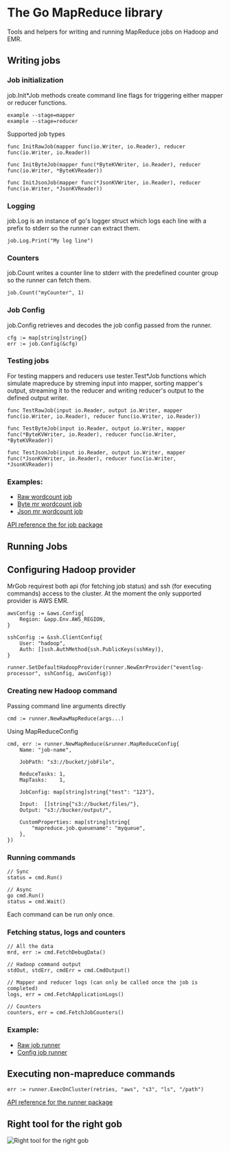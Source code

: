 # The Go MapReduce library

Tools and helpers for writing and running MapReduce jobs on Hadoop and EMR.

## Writing jobs

### Job initialization

job.Init\*Job methods create command line flags for triggering either mapper or reducer functions.

    example --stage=mapper
    example --stage=reducer

Supported job types

    func InitRawJob(mapper func(io.Writer, io.Reader), reducer func(io.Writer, io.Reader))

    func InitByteJob(mapper func(*ByteKVWriter, io.Reader), reducer func(io.Writer, *ByteKVReader))

    func InitJsonJob(mapper func(*JsonKVWriter, io.Reader), reducer func(io.Writer, *JsonKVReader))

### Logging

job.Log is an instance of go's logger struct which logs each line with a prefix to stderr so the runner can extract them.

    job.Log.Print("My log line")

### Counters

job.Count writes a counter line to stderr with the predefined counter group so the runner can fetch them.

    job.Count("myCounter", 1)

### Job Config

job.Config retrieves and decodes the job config passed from the runner.

    cfg := map[string]string{}
    err := job.Config(&cfg)

### Testing jobs

For testing mappers and reducers use tester.Test\*Job functions which simulate mapreduce by streming input into mapper, sorting mapper's output, streaming it to the reducer and writing reducer's output to the defined output writer.

    func TestRawJob(input io.Reader, output io.Writer, mapper func(io.Writer, io.Reader), reducer func(io.Writer, io.Reader))

    func TestByteJob(input io.Reader, output io.Writer, mapper func(*ByteKVWriter, io.Reader), reducer func(io.Writer, *ByteKVReader))

    func TestJsonJob(input io.Reader, output io.Writer, mapper func(*JsonKVWriter, io.Reader), reducer func(io.Writer, *JsonKVReader))


### Examples:

- [Raw wordcount job](https://github.com/Zemanta/mrgob/blob/master/_examples/wordcount_raw/wordcount.go)
- [Byte mr wordcount job](https://github.com/Zemanta/mrgob/blob/master/_examples/wordcount_byte/wordcount.go)
- [Json mr wordcount job](https://github.com/Zemanta/mrgob/blob/master/_examples/wordcount_json/wordcount.go)


[API reference the for job package](https://github.com/Zemanta/mrgob/blob/master/job/README.md)

## Running Jobs

## Configuring Hadoop provider

MrGob requirest both api (for fetching job status) and ssh (for executing commands) access to the cluster. At the moment the only supported provider is AWS EMR.

	awsConfig := &aws.Config{
		Region: &app.Env.AWS_REGION,
	}

	sshConfig := &ssh.ClientConfig{
		User: "hadoop",
		Auth: []ssh.AuthMethod{ssh.PublicKeys(sshKey)},
	}

	runner.SetDefaultHadoopProvider(runner.NewEmrProvider("eventlog-processor", sshConfig, awsConfig))

### Creating new Hadoop command

Passing command line arguments directly

	cmd := runner.NewRawMapReduce(args...)


Using MapReduceConfig

	cmd, err := runner.NewMapReduce(&runner.MapReduceConfig{
		Name: "job-name",

		JobPath: "s3://bucket/jobFile",

		ReduceTasks: 1,
		MapTasks:    1,

        JobConfig: map[string]string{"test": "123"},

		Input:  []string{"s3://bucket/files/"},
		Output: "s3://bucker/output/",

		CustomProperties: map[string]string{
			"mapreduce.job.queuename": "myqueue",
		},
	})


### Running commands

    // Sync
    status = cmd.Run()

    // Async
    go cmd.Run()
    status = cmd.Wait()

Each command can be run only once.

### Fetching status, logs and counters

    // All the data
    mrd, err := cmd.FetchDebugData()

    // Hadoop command output
	stdOut, stdErr, cmdErr = cmd.CmdOutput()

    // Mapper and reducer logs (can only be called once the job is completed)
	logs, err = cmd.FetchApplicationLogs()

    // Counters
	counters, err = cmd.FetchJobCounters()

### Example:

- [Raw job runner](https://github.com/Zemanta/mrgob/blob/master/_examples/run_raw/run.go)
- [Config job runner](https://github.com/Zemanta/mrgob/blob/master/_examples/run/run.go)

## Executing non-mapreduce commands

	err := runner.ExecOnCluster(retries, "aws", "s3", "ls", "/path")

[API reference for the runner package](https://github.com/Zemanta/mrgob/blob/master/runner/README.md)


## Right tool for the right gob

![Right tool for the right gob](https://media.giphy.com/media/iJWULINtShOnK/giphy.gif)
